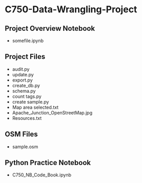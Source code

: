# C750-Data-Wrangling-Project

## Project Overview Notebook
<ul>
<li>somefile.ipynb</li>
</ul>

## Project Files
<ul>
<li>audit.py</li>
<li>update.py</li>
<li>export.py</li>
<li>create_db.py</li>
<li>schema.py</li>
<li>count tags.py</li>
<li>create sample.py</li>
<li>Map area selected.txt</li>
<li>Apache_Junction‬_OpenStreetMap.jpg</li>
<li>Resources.txt</li>
</ul>

## OSM Files
<ul>
<li>sample.osm</li> 
</ul>

## Python Practice Notebook
<ul>
<li>C750_NB_Code_Book.ipynb</li> 
</ul>
